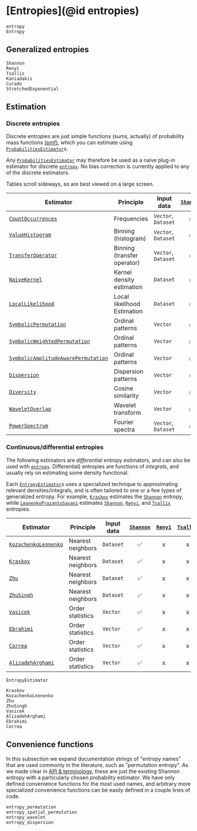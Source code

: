 # [Entropies](@id entropies)

```@docs
entropy
Entropy
```

## Generalized entropies

```@docs
Shannon
Renyi
Tsallis
Kaniadakis
Curado
StretchedExponential
```

## Estimation

### Discrete entropies

Discrete entropies are just simple functions (sums, actually) of
probability mass functions [(pmf)](https://en.wikipedia.org/wiki/Probability_mass_function),
which you can estimate using [`ProbabilitiesEstimator`](@ref)s.

Any [`ProbabilitiesEstimator`](@ref) may therefore be used as a naive plug-in estimator
for discrete [`entropy`](@ref). No bias correction is currently applied to any of the
discrete estimators.

Tables scroll sideways, so are best viewed on a large screen.

| Estimator                                   | Principle                   | Input data          | [`Shannon`](@ref) | [`Renyi`](@ref) | [`Tsallis`](@ref) | [`Kaniadakis`](@ref) | [`StretchedExponential`](@ref) | [`Curado`](@ref) |
| ------------------------------------------- | --------------------------- | ------------------- | :---------------: | :-------------: | :---------------: | :------------------: | :----------------------------: | :--------------: |
| [`CountOccurrences`](@ref)                  | Frequencies                 | `Vector`, `Dataset` |        ✅         |       ✅        |        ✅         |          ✅          |               ✅               |        ✅        |
| [`ValueHistogram`](@ref)                    | Binning (histogram)         | `Vector`, `Dataset` |        ✅         |       ✅        |        ✅         |          ✅          |               ✅               |        ✅        |
| [`TransferOperator`](@ref)                  | Binning (transfer operator) | `Vector`, `Dataset` |        ✅         |       ✅        |        ✅         |          ✅          |               ✅               |        ✅        |
| [`NaiveKernel`](@ref)                       | Kernel density estimation   | `Dataset`           |        ✅         |       ✅        |        ✅         |          ✅          |               ✅               |        ✅        |
| [`LocalLikelihood`](@ref)                   | Local likelihood Estimation | `Dataset`           |        ✅         |       ✅        |        ✅         |          ✅          |               ✅               |        ✅        |
| [`SymbolicPermutation`](@ref)               | Ordinal patterns            | `Vector`            |        ✅         |       ✅        |        ✅         |          ✅          |               ✅               |        ✅        |
| [`SymbolicWeightedPermutation`](@ref)       | Ordinal patterns            | `Vector`            |        ✅         |       ✅        |        ✅         |          ✅          |               ✅               |        ✅        |
| [`SymbolicAmplitudeAwarePermutation`](@ref) | Ordinal patterns            | `Vector`            |        ✅         |       ✅        |        ✅         |          ✅          |               ✅               |        ✅        |
| [`Dispersion`](@ref)                        | Dispersion patterns         | `Vector`            |        ✅         |       ✅        |        ✅         |          ✅          |               ✅               |        ✅        |
| [`Diversity`](@ref)                         | Cosine similarity           | `Vector`            |        ✅         |       ✅        |        ✅         |          ✅          |               ✅               |        ✅        |
| [`WaveletOverlap`](@ref)                    | Wavelet transform           | `Vector`            |        ✅         |       ✅        |        ✅         |          ✅          |               ✅               |        ✅        |
| [`PowerSpectrum`](@ref)                     | Fourier spectra             | `Vector`, `Dataset` |        ✅         |       ✅        |        ✅         |          ✅          |               ✅               |        ✅        |

### Continuous/differential entropies

The following estimators are *differential* entropy estimators, and can also be used
with [`entropy`](@ref). Differential) entropies are functions of *integrals*, and usually
rely on estimating some density functional.

Each [`EntropyEstimator`](@ref)s uses a specialized technique to approximating relevant
densities/integrals, and is often tailored to one or a few types of generalized entropy.
For example, [`Kraskov`](@ref) estimates the [`Shannon`](@ref) entropy, while
[`LeonenkoProzantoSavani`](@ref) estimates [`Shannon`](@ref), [`Renyi`](@ref), and
[`Tsallis`](@ref) entropies.

| Estimator                    | Principle         | Input data | [`Shannon`](@ref) | [`Renyi`](@ref) | [`Tsallis`](@ref) | [`Kaniadakis`](@ref) | [`Curado`](@ref) | [`StretchedExponential`](@ref) |
| ---------------------------- | ----------------- | ---------- | :---------------: | :-------------: | :---------------: | :------------------: | :--------------: | :----------------------------: |
| [`KozachenkoLeonenko`](@ref) | Nearest neighbors | `Dataset`  |        ✅         |        x        |         x         |          x           |        x         |               x                |
| [`Kraskov`](@ref)            | Nearest neighbors | `Dataset`  |        ✅         |        x        |         x         |          x           |        x         |               x                |
| [`Zhu`](@ref)                | Nearest neighbors | `Dataset`  |        ✅         |        x        |         x         |          x           |        x         |               x                |
| [`ZhuSingh`](@ref)           | Nearest neighbors | `Dataset`  |        ✅         |        x        |         x         |          x           |        x         |               x                |
| [`Vasicek`](@ref)            | Order statistics  | `Vector`   |        ✅         |        x        |         x         |          x           |        x         |               x                |
| [`Ebrahimi`](@ref)           | Order statistics  | `Vector`   |        ✅         |        x        |         x         |          x           |        x         |               x                |
| [`Correa`](@ref)             | Order statistics  | `Vector`   |        ✅         |        x        |         x         |          x           |        x         |               x                |
| [`AlizadehArghami`](@ref)    | Order statistics  | `Vector`   |        ✅         |        x        |         x         |          x           |        x         |               x                |

```@docs
EntropyEstimator
```

```@docs
Kraskov
KozachenkoLeonenko
Zhu
ZhuSingh
Vasicek
AlizadehArghami
Ebrahimi
Correa
```

## Convenience functions

In this subsection we expand documentation strings of "entropy names" that are used commonly in the literature, such as "permutation entropy". As we made clear in [API & terminology](@ref), these are just the existing Shannon entropy with a particularly chosen probability estimator. We have only defined convenience functions for the most used names, and arbitrary more specialized convenience functions can be easily defined in a couple lines of code.

```@docs
entropy_permutation
entropy_spatial_permutation
entropy_wavelet
entropy_dispersion
```
